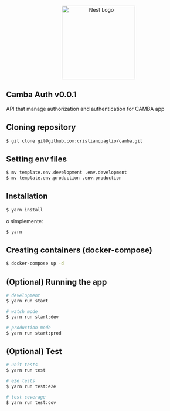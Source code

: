 <p align="center">
  <a href="http://nestjs.com/" target="blank"><img src="https://nestjs.com/img/logo-small.svg" width="200" alt="Nest Logo" /></a>
</p>

## Camba Auth v0.0.1

API that manage authorization and authentication for CAMBA app

## Cloning repository

```bash
$ git clone git@github.com:cristianquaglio/camba.git
```
## Setting env files

```bash
$ mv template.env.development .env.development
$ mv template.env.production .env.production
```
## Installation

```bash
$ yarn install
```
o simplemente:
```bash
$ yarn
```
## Creating containers (docker-compose)

```bash
$ docker-compose up -d
```



## (Optional) Running the app

```bash
# development
$ yarn run start

# watch mode
$ yarn run start:dev

# production mode
$ yarn run start:prod
```

## (Optional) Test

```bash
# unit tests
$ yarn run test

# e2e tests
$ yarn run test:e2e

# test coverage
$ yarn run test:cov
```
